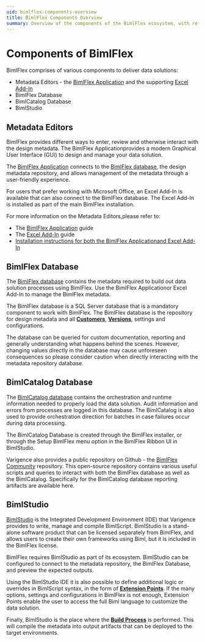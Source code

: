 ```yaml
---
uid: bimlflex-components-overview
title: BimlFlex Components Overview
summary: Overview of the components of the BimlFlex ecosystem, with reference to the BimlFlex- and BimlCatalog database
---
```

# Components of BimlFlex

BimlFlex comprises of various components to deliver data solutions:

* Metadata Editors - the [BimlFlex Application](xref:bimlflex-editors-overview) and the supporting [Excel Add-In](xref:bimlflex-excel-add-in)
* BimlFlex Database
* BimlCatalog Database
* BimlStudio

## Metadata Editors

BimlFlex provides different ways to enter, review and otherwise interact with the design metadata. The BimlFlex Applicationprovides a modern Graphical User Interface (GUI) to design and manage your data solution.

The [BimlFlex Application](xref:bimlflex-editors-overview) connects to the [BimlFlex database](xref:bimlflex-setup-metadata-database-installation), the design metadata repository, and allows management of the metadata through a user-friendly experience.

For users that prefer working with Microsoft Office, an Excel Add-In is available that can also connect to the BimlFlex database. The Excel Add-In is installed as part of the main BimlFlex installation.

For more information on the Metadata Editors,please refer to:

* The [BimlFlex Application](xref:bimlflex-editors-overview) guide
* The [Excel Add-In](xref:bimlflex-excel-add-in) guide
* [Installation instructions for both the BimlFlex Applicationand Excel Add-In](xref:bimlflex-setup-installing-bimlflex)

## BimlFlex Database

The [BimlFlex database](xref:bimlflex-setup-metadata-database-installation) contains the metadata required to build out data solution processes using BimlFlex. Use the BimlFlex Applicationor Excel Add-In to manage the BimlFlex metadata.

The BimlFlex database is a SQL Server database that is a mandatory component to work with BimlFlex. The BimlFlex database is the repository for design metadata and all [**Customers**](xref:bimlflex-concepts-customer), [**Versions**](xref:bimlflex-concepts-version), settings and configurations.

The database can be queried for custom documentation, reporting and generally understanding what happens behind the scenes. However, changing values directly in the database may cause unforeseen consequences so please consider caution when directly interacting with the metadata repository database.

## BimlCatalog Database

The [BimlCatalog database](xref:bimlflex-setup-bimlcatalog-database-installation) contains the orchestration and runtime information needed to properly load the data solution. Audit information and errors from processes are logged in this database. The BimlCatalog is also used to provide orchestration direction for batches in case failures occur during data processing.

The BimlCatalog Database is created through the BimlFlex installer, or through the Setup BimlFlex menu option in the BimlFlex Ribbon UI in BimlStudio.

Varigence also provides a public repository on Github - the [BimlFlex Community](https://github.com/varigence/BimlFlex-Community) repository. This open-source repository contains various useful scripts and queries to interact with both the BimlFlex database as well as the BimlCatalog. Specifically for the BimlCatalog database reporting artifacts are available here.

## BimlStudio

[BimlStudio](xref:bimlstudio-user-guide) is the Integrated Development Environment (IDE) that Varigence provides to write, manage and compile BimlScript. BimlStudio is a stand-alone software product that can be licensed separately from BimlFlex, and allows users to create their own frameworks using Biml, but it is included in the BimlFlex license.

BimlFlex requires BimlStudio as part of its ecosystem. BimlStudio can be configured to connect to the metadata repository, the BimlFlex Database, and preview the expected outputs.

Using the BimlStudio IDE it is also possible to define additional logic or overrides in BimlScript syntax, in the form of [**Extension Points**](xref:bimlflex-concepts-extensionpoints). If the many options, settings and configurations in BimlFlex is not enough, Extension Points enable the user to access the full Biml language to customize the data solution.

Finally, BimlStudio is the place where the [**Build Process**](xref:bimlflex-build-solution-overview) is performed. This will compile the metadata into output artifacts that can be deployed to the target environments.
